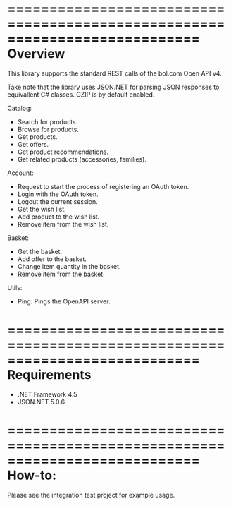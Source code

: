 ===========================================================================
Overview
===========================================================================
This library supports the standard REST calls of the bol.com Open API v4.

Take note that the library uses JSON.NET for parsing JSON responses to
equivallent C# classes. GZIP is by default enabled.

Catalog:
- Search for products.
- Browse for products.
- Get products.
- Get offers.
- Get product recommendations.
- Get related products (accessories, families).

Account:
- Request to start the process of registering an OAuth token.
- Login with the OAuth token.
- Logout the current session.
- Get the wish list.
- Add product to the wish list.
- Remove item from the wish list.

Basket:
- Get the basket.
- Add offer to the basket.
- Change item quantity in the basket.
- Remove item from the basket.

Utils:
- Ping: Pings the OpenAPI server.


===========================================================================
Requirements
===========================================================================
- .NET Framework 4.5
- JSON.NET 5.0.6


===========================================================================
How-to:
===========================================================================

Please see the integration test project for example usage.
